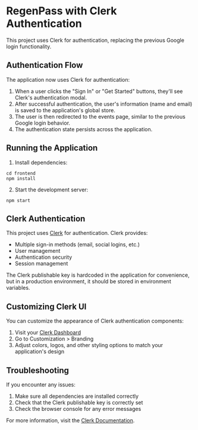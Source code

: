 # RegenPass with Clerk Authentication

This project uses Clerk for authentication, replacing the previous Google login functionality.

## Authentication Flow

The application now uses Clerk for authentication:

1. When a user clicks the "Sign In" or "Get Started" buttons, they'll see Clerk's authentication modal.
2. After successful authentication, the user's information (name and email) is saved to the application's global store.
3. The user is then redirected to the events page, similar to the previous Google login behavior.
4. The authentication state persists across the application.

## Running the Application

1. Install dependencies:
```
cd frontend
npm install
```

2. Start the development server:
```
npm start
```

## Clerk Authentication

This project uses [Clerk](https://clerk.com/) for authentication. Clerk provides:

- Multiple sign-in methods (email, social logins, etc.)
- User management
- Authentication security
- Session management

The Clerk publishable key is hardcoded in the application for convenience, but in a production environment, it should be stored in environment variables.

## Customizing Clerk UI

You can customize the appearance of Clerk authentication components:

1. Visit your [Clerk Dashboard](https://dashboard.clerk.com/)
2. Go to Customization > Branding
3. Adjust colors, logos, and other styling options to match your application's design

## Troubleshooting

If you encounter any issues:

1. Make sure all dependencies are installed correctly
2. Check that the Clerk publishable key is correctly set
3. Check the browser console for any error messages

For more information, visit the [Clerk Documentation](https://clerk.com/docs). 
